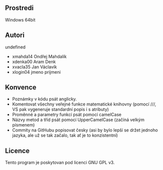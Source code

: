 Prostredi
---------

Windows 64bit

Autori
------

undefined
- xmahda14 Ondřej Mahdalík 
- xdenka00 Aram Denk 
- xvacla35 Jan Václavík 
- xlogin04 jmeno prijmeni 

Konvence
--------

- Poznámky v kódu psát anglicky.
- Komentovat všechny veřejné funkce matematické knihovny (pomocí ///, VS pak vygeneruje standardní popis i s atributy)
- Proměnné a parametry funkcí psát pomocí camelCase
- Názvy metod a tříd psát pomocí UpperCamelCase (začíná velkým písmenem)
- Commity na GitHubu popisovat česky (asi by bylo lepší se držet jednoho jazyka, ale už se tak začalo, tak ať je to konzistentní)

Licence
-------

Tento program je poskytovan pod licenci GNU GPL v3.

